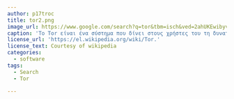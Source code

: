 ```yaml
---
author: p17troc
title: tor2.png
image_url: https://www.google.com/search?q=tor&tbm=isch&ved=2ahUKEwibyvOUmcPoAhUGeRoKHf67Bv4Q2-cCegQIABAA&oq=tor&gs_lcp=CgNpbWcQAzIECCMQJzIECAAQQzICCAAyAggAMgIIADICCAAyAggAMgIIADICCAAyAggAOgUIABCDAVDfygVYl8wFYI_PBWgAcAB4AIABYYgBmQKSAQEzmAEAoAEBqgELZ3dzLXdpei1pbWc&sclient=img&ei=4WuCXtvVC4byaf73mvAP&bih=754&biw=1536#imgrc=37uDkx3abrQuRM
caption: 'Το Tor είναι ένα σύστημα που δίνει στους χρήστες του τη δυνατότητα ανωνυμίας στο διαδίκτυο.'
license_url: 'https://el.wikipedia.org/wiki/Tor.'
license_text: Courtesy of wikipedia
categories:
  - software
tags:
  - Search
  - Tor

---
```

